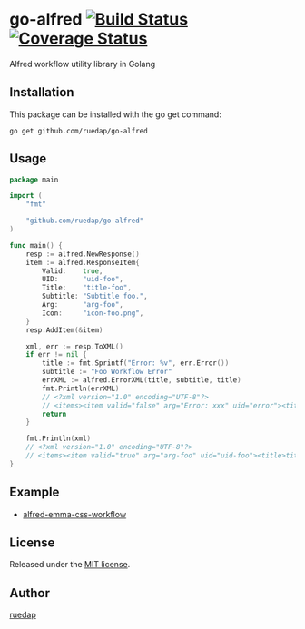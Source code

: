 # go-alfred [![Build Status](http://img.shields.io/travis/ruedap/go-alfred.svg?style=flat-square)](https://travis-ci.org/ruedap/go-alfred) [![Coverage Status](http://img.shields.io/coveralls/ruedap/go-alfred/master.svg?style=flat-square)](https://coveralls.io/r/ruedap/go-alfred)

Alfred workflow utility library in Golang


## Installation

This package can be installed with the go get command:

```
go get github.com/ruedap/go-alfred
```

## Usage

``` go
package main

import (
	"fmt"

	"github.com/ruedap/go-alfred"
)

func main() {
	resp := alfred.NewResponse()
	item := alfred.ResponseItem{
		Valid:    true,
		UID:      "uid-foo",
		Title:    "title-foo",
		Subtitle: "Subtitle foo.",
		Arg:      "arg-foo",
		Icon:     "icon-foo.png",
	}
	resp.AddItem(&item)

	xml, err := resp.ToXML()
	if err != nil {
		title := fmt.Sprintf("Error: %v", err.Error())
		subtitle := "Foo Workflow Error"
		errXML := alfred.ErrorXML(title, subtitle, title)
		fmt.Println(errXML)
		// <?xml version="1.0" encoding="UTF-8"?>
		// <items><item valid="false" arg="Error: xxx" uid="error"><title>Error: xxx</title><subtitle>Foo Workflow Error</subtitle><icon>/System/Library/CoreServices/CoreTypes.bundle/Contents/Resources/AlertStopIcon.icns</icon></item></items>
		return
	}

	fmt.Println(xml)
	// <?xml version="1.0" encoding="UTF-8"?>
	// <items><item valid="true" arg="arg-foo" uid="uid-foo"><title>title-foo</title><subtitle>Subtitle foo.</subtitle><icon>icon-foo.png</icon></item></items>
}
```

## Example

* [alfred-emma-css-workflow](https://github.com/ruedap/alfred-emma-css-workflow)


## License

Released under the [MIT license](http://ruedap.mit-license.org/2015).


## Author

[ruedap](https://github.com/ruedap)
